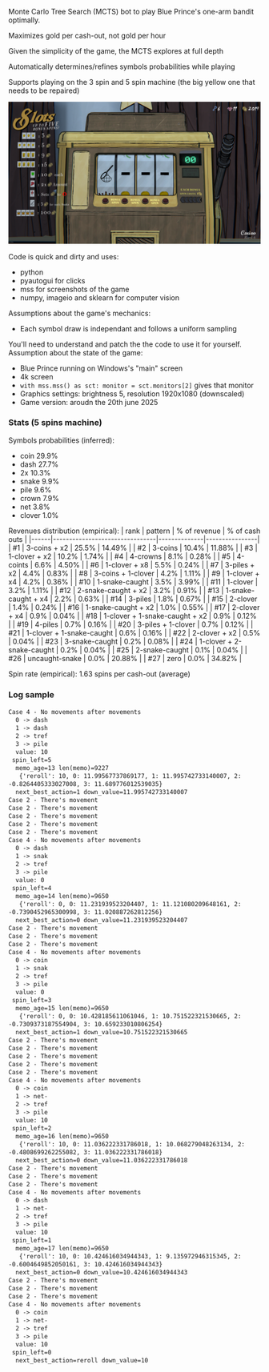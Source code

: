 Monte Carlo Tree Search (MCTS) bot to play Blue Prince's one-arm bandit optimally.

Maximizes gold per cash-out, not gold per hour

Given the simplicity of the game, the MCTS explores at full depth

Automatically determines/refines symbols probabilities while playing

Supports playing on the 3 spin and 5 spin machine (the big yellow one that needs to be repaired)

![My Image](./vanity.png)

Code is quick and dirty and uses:
- python
- pyautogui for clicks
- mss for screenshots of the game
- numpy, imageio and sklearn for computer vision

Assumptions about the game's mechanics:
- Each symbol draw is independant and follows a uniform sampling

You'll need to understand and patch the the code to use it for yourself. Assumption about the state of the game:
- Blue Prince running on Windows's "main" screen
- 4k screen
- `with mss.mss() as sct: monitor = sct.monitors[2]` gives that monitor
- Graphics settings: brightness 5, resolution 1920x1080 (downscaled)
- Game version: aroudn the 20th june 2025


### Stats (5 spins machine)

Symbols probabilities (inferred):
- coin 29.9%
- dash 27.7%
- 2x 10.3%
- snake 9.9%
- pile 9.6%
- crown 7.9%
- net 3.8%
- clover 1.0%

Revenues distribution (empirical):
| rank | pattern                        | % of revenue | % of cash outs |
|------|--------------------------------|--------------|----------------|
| #1   | 3-coins + x2                   | 25.5%        | 14.49%         |
| #2   | 3-coins                        | 10.4%        | 11.88%         |
| #3   | 1-clover + x2                  | 10.2%        | 1.74%          |
| #4   | 4-crowns                       | 8.1%         | 0.28%          |
| #5   | 4-coints                       | 6.6%         | 4.50%          |
| #6   | 1-clover + x8                  | 5.5%         | 0.24%          |
| #7   | 3-piles + x2                   | 4.4%         | 0.83%          |
| #8   | 3-coins + 1-clover             | 4.2%         | 1.11%          |
| #9   | 1-clover + x4                  | 4.2%         | 0.36%          |
| #10  | 1-snake-caught                 | 3.5%         | 3.99%          |
| #11  | 1-clover                       | 3.2%         | 1.11%          |
| #12  | 2-snake-caught + x2            | 3.2%         | 0.91%          |
| #13  | 1-snake-caught + x4            | 2.2%         | 0.63%          |
| #14  | 3-piles                        | 1.8%         | 0.67%          |
| #15  | 2-clover                       | 1.4%         | 0.24%          |
| #16  | 1-snake-caught + x2            | 1.0%         | 0.55%          |
| #17  | 2-clover + x4                  | 0.9%         | 0.04%          |
| #18  | 1-clover + 1-snake-caught + x2 | 0.9%         | 0.12%          |
| #19  | 4-piles                        | 0.7%         | 0.16%          |
| #20  | 3-piles + 1-clover             | 0.7%         | 0.12%          |
| #21  | 1-clover + 1-snake-caught      | 0.6%         | 0.16%          |
| #22  | 2-clover + x2                  | 0.5%         | 0.04%          |
| #23  | 3-snake-caught                 | 0.2%         | 0.08%          |
| #24  | 1-clover + 2-snake-caught      | 0.2%         | 0.04%          |
| #25  | 2-snake-caught                 | 0.1%         | 0.04%          |
| #26  | uncaught-snake                 | 0.0%         | 20.88%         |
| #27  | zero                           | 0.0%         | 34.82%         |

Spin rate (empirical): 1.63 spins per cash-out (average)

### Log sample
```
Case 4 - No movements after movements
  0 -> dash
  1 -> dash
  2 -> tref
  3 -> pile
  value: 10
 spin_left=5
  memo_age=13 len(memo)=9227
   {'reroll': 10, 0: 11.99567737869177, 1: 11.995742733140007, 2: -0.8264405333027008, 3: 11.689776012539035}
  next_best_action=1 down_value=11.995742733140007
Case 2 - There's movement
Case 2 - There's movement
Case 2 - There's movement
Case 2 - There's movement
Case 2 - There's movement
Case 4 - No movements after movements
  0 -> dash
  1 -> snak
  2 -> tref
  3 -> pile
  value: 0
 spin_left=4
  memo_age=14 len(memo)=9650
   {'reroll': 0, 0: 11.231939523204407, 1: 11.121080209648161, 2: -0.7390452965300998, 3: 11.020887262812256}
  next_best_action=0 down_value=11.231939523204407
Case 2 - There's movement
Case 2 - There's movement
Case 2 - There's movement
Case 4 - No movements after movements
  0 -> coin
  1 -> snak
  2 -> tref
  3 -> pile
  value: 0
 spin_left=3
  memo_age=15 len(memo)=9650
   {'reroll': 0, 0: 10.428185611061046, 1: 10.751522321530665, 2: -0.7309373187554904, 3: 10.659233010806254}
  next_best_action=1 down_value=10.751522321530665
Case 2 - There's movement
Case 2 - There's movement
Case 2 - There's movement
Case 2 - There's movement
Case 2 - There's movement
Case 4 - No movements after movements
  0 -> coin
  1 -> net-
  2 -> tref
  3 -> pile
  value: 10
 spin_left=2
  memo_age=16 len(memo)=9650
   {'reroll': 10, 0: 11.036222331786018, 1: 10.068279048263134, 2: -0.4808699262255082, 3: 11.036222331786018}
  next_best_action=0 down_value=11.036222331786018
Case 2 - There's movement
Case 2 - There's movement
Case 2 - There's movement
Case 4 - No movements after movements
  0 -> dash
  1 -> net-
  2 -> tref
  3 -> pile
  value: 10
 spin_left=1
  memo_age=17 len(memo)=9650
   {'reroll': 10, 0: 10.424616034944343, 1: 9.135972946315345, 2: -0.6004649852050161, 3: 10.424616034944343}
  next_best_action=0 down_value=10.424616034944343
Case 2 - There's movement
Case 2 - There's movement
Case 2 - There's movement
Case 4 - No movements after movements
  0 -> coin
  1 -> net-
  2 -> tref
  3 -> pile
  value: 10
 spin_left=0
  next_best_action=reroll down_value=10
```
